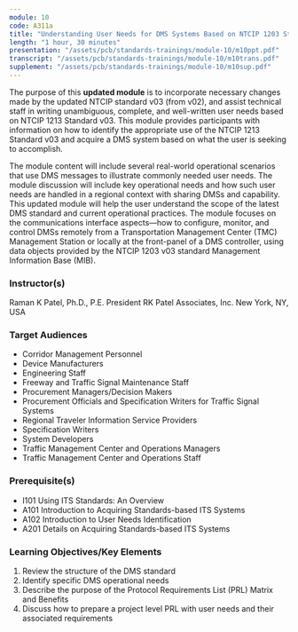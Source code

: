 ```yaml
---
module: 10
code: A311a
title: "Understanding User Needs for DMS Systems Based on NTCIP 1203 Standard v03"
length: "1 hour, 30 minutes"
presentation: "/assets/pcb/standards-trainings/module-10/m10ppt.pdf"
transcript: "/assets/pcb/standards-trainings/module-10/m10trans.pdf"
supplement: "/assets/pcb/standards-trainings/module-10/m10sup.pdf"
---
```

The purpose of this **updated module** is to incorporate necessary changes made by the updated NTCIP standard v03 (from v02), and assist technical staff in writing unambiguous, complete, and well-written user needs based on NTCIP 1213 Standard v03. This module provides participants with information on how to identify the appropriate use of the NTCIP 1213 Standard v03 and acquire a DMS system based on what the user is seeking to accomplish.

The module content will include several real-world operational scenarios that use DMS messages to illustrate commonly needed user needs. The module discussion will include key operational needs and how such user needs are handled in a regional context with sharing DMSs and capability. This updated module will help the user understand the scope of the latest DMS standard and current operational practices. The module focuses on the communications interface aspects—how to configure, monitor, and control DMSs remotely from a Transportation Management Center (TMC) Management Station or locally at the front-panel of a DMS controller, using data objects provided by the NTCIP 1203 v03 standard Management Information Base (MIB).

### Instructor(s)
Raman K Patel, Ph.D., P.E.
President
RK Patel Associates, Inc.
New York, NY, USA

### Target Audiences
* Corridor Management Personnel
* Device Manufacturers
* Engineering Staff
* Freeway and Traffic Signal Maintenance Staff
* Procurement Managers/Decision Makers
* Procurement Officials and Specification Writers for Traffic Signal Systems
* Regional Traveler Information Service Providers
* Specification Writers
* System Developers
* Traffic Management Center and Operations Managers
* Traffic Management Center and Operations Staff

### Prerequisite(s)
* I101 Using ITS Standards: An Overview
* A101 Introduction to Acquiring Standards-based ITS Systems
* A102 Introduction to User Needs Identification
* A201 Details on Acquiring Standards-based ITS Systems

### Learning Objectives/Key Elements
1. Review the structure of the DMS standard
2. Identify specific DMS operational needs
3. Describe the purpose of the Protocol Requirements List (PRL) Matrix and Benefits
4. Discuss how to prepare a project level PRL with user needs and their associated requirements